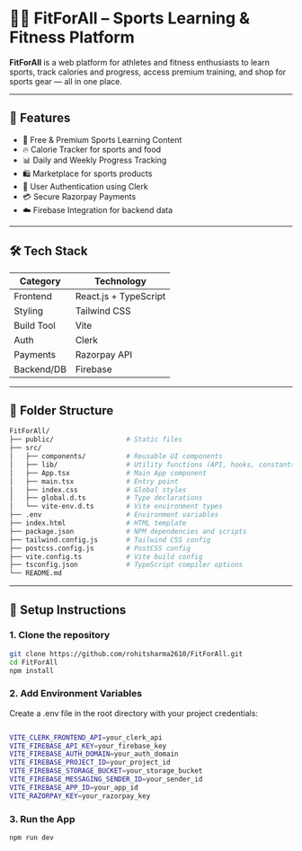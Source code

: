 # 🏋️‍♂️ FitForAll – Sports Learning & Fitness Platform

**FitForAll** is a web platform for athletes and fitness enthusiasts to learn sports, track calories and progress, access premium training, and shop for sports gear — all in one place.

---

## 🚀 Features

- 🧠 Free & Premium Sports Learning Content
- 🔥 Calorie Tracker for sports and food
- 📊 Daily and Weekly Progress Tracking
- 🛍️ Marketplace for sports products
- 🔐 User Authentication using Clerk
- 💳 Secure Razorpay Payments
- ☁️ Firebase Integration for backend data

---

## 🛠 Tech Stack

| Category         | Technology                |
|------------------|---------------------------|
| Frontend         | React.js + TypeScript     |
| Styling          | Tailwind CSS              |
| Build Tool       | Vite                      |
| Auth             | Clerk                     |
| Payments         | Razorpay API              |
| Backend/DB       | Firebase                  |

---

## 📁 Folder Structure
```bash
FitForAll/
├── public/                  # Static files
├── src/
│   ├── components/          # Reusable UI components
│   ├── lib/                 # Utility functions (API, hooks, constants)
│   ├── App.tsx              # Main App component
│   ├── main.tsx             # Entry point
│   ├── index.css            # Global styles
│   ├── global.d.ts          # Type declarations
│   └── vite-env.d.ts        # Vite environment types
├── .env                     # Environment variables
├── index.html               # HTML template
├── package.json             # NPM dependencies and scripts
├── tailwind.config.js       # Tailwind CSS config
├── postcss.config.js        # PostCSS config
├── vite.config.ts           # Vite build config
├── tsconfig.json            # TypeScript compiler options
└── README.md
```


---

## 🔧 Setup Instructions

### 1. Clone the repository

```bash
git clone https://github.com/rohitsharma2610/FitForAll.git
cd FitForAll
npm install
```

### 2. Add Environment Variables
Create a .env file in the root directory with your project credentials:
```bash

VITE_CLERK_FRONTEND_API=your_clerk_api
VITE_FIREBASE_API_KEY=your_firebase_key
VITE_FIREBASE_AUTH_DOMAIN=your_auth_domain
VITE_FIREBASE_PROJECT_ID=your_project_id
VITE_FIREBASE_STORAGE_BUCKET=your_storage_bucket
VITE_FIREBASE_MESSAGING_SENDER_ID=your_sender_id
VITE_FIREBASE_APP_ID=your_app_id
VITE_RAZORPAY_KEY=your_razorpay_key
```
### 3. Run the App
```bash
npm run dev
```
